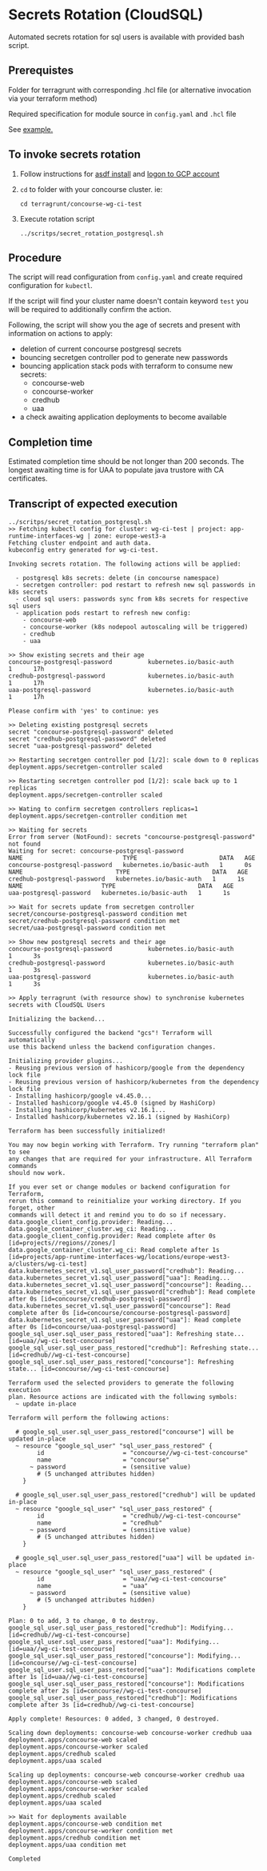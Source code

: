 # Secrets Rotation (CloudSQL)

Automated secrets rotation for sql users is available with provided bash script.

## Prerequistes
Folder for terragrunt with corresponding .hcl file (or alternative invocation via your terraform method)

Required specification for module source in `config.yaml` and `.hcl` file

See [example.](../terragrunt/concourse-wg-ci/secret_rotation_postgresql/)

## To invoke secrets rotation

1. Follow instructions for [asdf install](../README.md#required-tools) and [logon to GCP account](../README.md#2-logon-to-your-gcp-account)

2. `cd` to folder with your concourse cluster. ie:
    ```
    cd terragrunt/concourse-wg-ci-test
    ```

3. Execute rotation script
    ```
    ../scritps/secret_rotation_postgresql.sh
    ```

## Procedure

The script will read configuration from `config.yaml` and create required configuration for `kubectl`.

If the script will find your cluster name doesn't contain keyword `test` you will be required to additionally confirm the action.

Following, the script will show you the age of secrets and present with information on actions to apply:
* deletion of current concourse postgresql secrets
* bouncing secretgen controller pod to generate new passwords
* bouncing application stack pods with terraform to consume new secrets:
  * concourse-web
  * concourse-worker
  * credhub
  * uaa
* a check awaiting application deployments to become available

## Completion time
Estimated completion time should be not longer than 200 seconds. The longest awaiting time is for UAA to populate java trustore with CA certificates.

## Transcript of expected execution
```
../scritps/secret_rotation_postgresql.sh   
>> Fetching kubectl config for cluster: wg-ci-test | project: app-runtime-interfaces-wg | zone: europe-west3-a
Fetching cluster endpoint and auth data.
kubeconfig entry generated for wg-ci-test.

Invoking secrets rotation. The following actions will be applied:

  - postgresql k8s secrets: delete (in concourse namespace)
  - secretgen controller: pod restart to refresh new sql passwords in k8s secrets
  - cloud sql users: passwords sync from k8s secrets for respective sql users
  - application pods restart to refresh new config:
    - concourse-web
    - concourse-worker (k8s nodepool autoscaling will be triggered)
    - credhub
    - uaa

>> Show existing secrets and their age
concourse-postgresql-password          kubernetes.io/basic-auth              1      17h
credhub-postgresql-password            kubernetes.io/basic-auth              1      17h
uaa-postgresql-password                kubernetes.io/basic-auth              1      17h

Please confirm with 'yes' to continue: yes

>> Deleting existing postgresql secrets
secret "concourse-postgresql-password" deleted
secret "credhub-postgresql-password" deleted
secret "uaa-postgresql-password" deleted

>> Restarting secretgen controller pod [1/2]: scale down to 0 replicas
deployment.apps/secretgen-controller scaled

>> Restarting secretgen controller pod [1/2]: scale back up to 1 replicas
deployment.apps/secretgen-controller scaled

>> Wating to confirm secretgen controllers replicas=1
deployment.apps/secretgen-controller condition met

>> Waiting for secrets
Error from server (NotFound): secrets "concourse-postgresql-password" not found
Waiting for secret: concourse-postgresql-password
NAME                            TYPE                       DATA   AGE
concourse-postgresql-password   kubernetes.io/basic-auth   1      0s
NAME                          TYPE                       DATA   AGE
credhub-postgresql-password   kubernetes.io/basic-auth   1      1s
NAME                      TYPE                       DATA   AGE
uaa-postgresql-password   kubernetes.io/basic-auth   1      1s

>> Wait for secrets update from secretgen controller
secret/concourse-postgresql-password condition met
secret/credhub-postgresql-password condition met
secret/uaa-postgresql-password condition met

>> Show new postgresql secrets and their age
concourse-postgresql-password          kubernetes.io/basic-auth              1      3s
credhub-postgresql-password            kubernetes.io/basic-auth              1      3s
uaa-postgresql-password                kubernetes.io/basic-auth              1      3s

>> Apply terragrunt (with resource show) to synchronise kubernetes secrets with CloudSQL Users

Initializing the backend...

Successfully configured the backend "gcs"! Terraform will automatically
use this backend unless the backend configuration changes.

Initializing provider plugins...
- Reusing previous version of hashicorp/google from the dependency lock file
- Reusing previous version of hashicorp/kubernetes from the dependency lock file
- Installing hashicorp/google v4.45.0...
- Installed hashicorp/google v4.45.0 (signed by HashiCorp)
- Installing hashicorp/kubernetes v2.16.1...
- Installed hashicorp/kubernetes v2.16.1 (signed by HashiCorp)

Terraform has been successfully initialized!

You may now begin working with Terraform. Try running "terraform plan" to see
any changes that are required for your infrastructure. All Terraform commands
should now work.

If you ever set or change modules or backend configuration for Terraform,
rerun this command to reinitialize your working directory. If you forget, other
commands will detect it and remind you to do so if necessary.
data.google_client_config.provider: Reading...
data.google_container_cluster.wg_ci: Reading...
data.google_client_config.provider: Read complete after 0s [id=projects//regions//zones/]
data.google_container_cluster.wg_ci: Read complete after 1s [id=projects/app-runtime-interfaces-wg/locations/europe-west3-a/clusters/wg-ci-test]
data.kubernetes_secret_v1.sql_user_password["credhub"]: Reading...
data.kubernetes_secret_v1.sql_user_password["uaa"]: Reading...
data.kubernetes_secret_v1.sql_user_password["concourse"]: Reading...
data.kubernetes_secret_v1.sql_user_password["credhub"]: Read complete after 0s [id=concourse/credhub-postgresql-password]
data.kubernetes_secret_v1.sql_user_password["concourse"]: Read complete after 0s [id=concourse/concourse-postgresql-password]
data.kubernetes_secret_v1.sql_user_password["uaa"]: Read complete after 0s [id=concourse/uaa-postgresql-password]
google_sql_user.sql_user_pass_restored["uaa"]: Refreshing state... [id=uaa//wg-ci-test-concourse]
google_sql_user.sql_user_pass_restored["credhub"]: Refreshing state... [id=credhub//wg-ci-test-concourse]
google_sql_user.sql_user_pass_restored["concourse"]: Refreshing state... [id=concourse//wg-ci-test-concourse]

Terraform used the selected providers to generate the following execution
plan. Resource actions are indicated with the following symbols:
  ~ update in-place

Terraform will perform the following actions:

  # google_sql_user.sql_user_pass_restored["concourse"] will be updated in-place
  ~ resource "google_sql_user" "sql_user_pass_restored" {
        id                      = "concourse//wg-ci-test-concourse"
        name                    = "concourse"
      ~ password                = (sensitive value)
        # (5 unchanged attributes hidden)
    }

  # google_sql_user.sql_user_pass_restored["credhub"] will be updated in-place
  ~ resource "google_sql_user" "sql_user_pass_restored" {
        id                      = "credhub//wg-ci-test-concourse"
        name                    = "credhub"
      ~ password                = (sensitive value)
        # (5 unchanged attributes hidden)
    }

  # google_sql_user.sql_user_pass_restored["uaa"] will be updated in-place
  ~ resource "google_sql_user" "sql_user_pass_restored" {
        id                      = "uaa//wg-ci-test-concourse"
        name                    = "uaa"
      ~ password                = (sensitive value)
        # (5 unchanged attributes hidden)
    }

Plan: 0 to add, 3 to change, 0 to destroy.
google_sql_user.sql_user_pass_restored["credhub"]: Modifying... [id=credhub//wg-ci-test-concourse]
google_sql_user.sql_user_pass_restored["uaa"]: Modifying... [id=uaa//wg-ci-test-concourse]
google_sql_user.sql_user_pass_restored["concourse"]: Modifying... [id=concourse//wg-ci-test-concourse]
google_sql_user.sql_user_pass_restored["uaa"]: Modifications complete after 1s [id=uaa//wg-ci-test-concourse]
google_sql_user.sql_user_pass_restored["concourse"]: Modifications complete after 2s [id=concourse//wg-ci-test-concourse]
google_sql_user.sql_user_pass_restored["credhub"]: Modifications complete after 3s [id=credhub//wg-ci-test-concourse]

Apply complete! Resources: 0 added, 3 changed, 0 destroyed.

Scaling down deployments: concourse-web concourse-worker credhub uaa
deployment.apps/concourse-web scaled
deployment.apps/concourse-worker scaled
deployment.apps/credhub scaled
deployment.apps/uaa scaled

Scaling up deployments: concourse-web concourse-worker credhub uaa
deployment.apps/concourse-web scaled
deployment.apps/concourse-worker scaled
deployment.apps/credhub scaled
deployment.apps/uaa scaled

>> Wait for deployments available
deployment.apps/concourse-web condition met
deployment.apps/concourse-worker condition met
deployment.apps/credhub condition met
deployment.apps/uaa condition met

Completed
```
